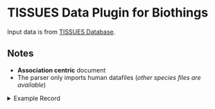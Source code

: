 # TISSUES Data Plugin for Biothings  
  
Input data is from [TISSUES Database](https://tissues.jensenlab.org/About).  
  
## Notes  
  
  
  
- **Association centric**  document    
- The parser only imports human datafiles (_other species files are available_)

<details>
<summary>Example Record</summary>
  
```  

{
    "_id": "CLDB:0007242_00000090",
    "subject": {
        "id": "CLDB:0007242",
        "name": "COV-644"
    },
    "association": {
        "tissue_name": "COV-644",
        "zscore": "2.239",
        "confidence": "1.120",
        "category": "textmining"
    },
    "object": {
        "ensembl": "hsa-miR-892a",
        "symbol": "hsa-miR-892a"
    }
}

```

</details>